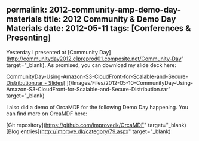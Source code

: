 permalink: 2012-community-amp-demo-day-materials
title: 2012 Community & Demo Day Materials
date: 2012-05-11
tags: [Conferences & Presenting]
---
Yesterday I presented at [Community Day](http://communityday2012.c1preprod01.composite.net/Community-Day" target="_blank). As promised, you can download my slide deck here:

<!-- more -->

[CommunityDay-Using-Amazon-S3-CloudFront-for-Scalable-and-Secure-Distribution.rar - Slides](http://improve.dk/wp-content/uploads/2012/05/2012-05-10-CommunityDay-Using-Amazon-S3-CloudFront-for-Scalable-and-Secure-Distribution.rar)[
](/Images/Files/2012-05-10-CommunityDay-Using-Amazon-S3-CloudFront-for-Scalable-and-Secure-Distribution.rar" target="_blank)

I also did a demo of OrcaMDF for the following Demo Day happening. You can find more on OrcaMDF here:

[Git repository](https://github.com/improvedk/OrcaMDF" target="_blank)  
[Blog entries](http://improve.dk/category/79.aspx" target="_blank)
